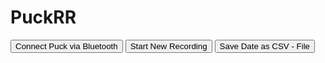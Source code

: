 # PuckRR
<html>
<head>

<button type="button" id="myPuck_connect" > Connect Puck via Bluetooth </button>
<button type="button" id="myrecord_start" > Start New Recording </button>
<button type="button" id="my_Savedata" > Save Date as  CSV - File </button>      

<script src="https://www.puck-js.com/puck.js"></script>
<script src="https://code.jquery.com/jquery-1.9.1.min.js"></script>      
<script type="text/javascript" src="https://cdnjs.cloudflare.com/ajax/libs/dygraph/2.1.0/dygraph.js"></script>
<link rel="stylesheet" href="https://cdnjs.cloudflare.com/ajax/libs/dygraph/2.1.0/dygraph.css" />

</head>
<body>
<div id="div_g" style="width:1200px; height:600px;"></div>
<script type="text/javascript">
$(document).ready(function () {
      var data = [];
      var rec_flag = false;
      var start_time;
      var connection;
      var xconnect = document.getElementById("myPuck_connect");
      var savemy_CSV = document.getElementById("my_Savedata");
      var rec_startstop = document.getElementById("myrecord_start"); 
      var taxis_increment = 10 * 1000;           /// axis increment in milliseconds
      var t = new Date();
      data.push([t, 1000.000]);
      var date_win_min = t.getTime();
      var date_win_max = date_win_min + 2*taxis_increment;   

      var g = new Dygraph(document.getElementById("div_g"), data,
                          {
                            drawPoints: true,
                            showRoller: true,
                            digitsAfterDecimal: 3,
                            dateWindow: [date_win_min, date_win_max],
                            // valueRange: [980, 1020],
                            labels: ['Time', 'Pressure'],
                            showRangeSelector: true
                          });

       function onLine(v) {
            if(rec_flag) {
                        var x = new Date();  // current time 
                        var y = parseFloat(v);
                        if ( x.getTime() >= date_win_max) {
                                    date_win_min += taxis_increment;
                                     date_win_max += taxis_increment;
                                     g.updateOptions( { dateWindow : [date_win_min, date_win_max] } );
                        };
                        data.push([x, y]);
                        g.updateOptions( { 'file': data } );
            };
      }  

      function startstop_record()
      {                
                        if(rec_flag) {
                              rec_startstop.textContent = "Start New Recording";
                              rec_flag = false; 
                              connection.write("clearInterval(1)\n", function() { });
                        } else {
                              data.splice(0,data.length);
                              connection.write("setInterval(function(){Bluetooth.println(a().toFixed(3));} ,30); \n", function() { });
                              t = new Date();
                              start_time = t;
                              var date_win_min = t.getTime();
                              var date_win_max = date_win_min + 2*taxis_increment;
                              g.updateOptions( { dateWindow : [date_win_min, date_win_max] } );                       
                              rec_flag = true;
                              rec_startstop.textContent= "Stop Recording";
                        };     
      }

      function bluetooth_connect() {
            Puck.connect(function(c) {
              //      alert("In Puck connect");
                      if (!c) {
                      alert("Couldn't connect!");
                          return;
                        }
                        connection = c;               
                  // Handle the data we get back, and call 'onLine'
                  // whenever we get a line
                        var buf = "";
                        connection.on("data", function(d) {
                         buf += d;
                        var i = buf.indexOf("\n");
                        while (i>=0) {
                              onLine(buf.substr(0,i));
                              buf = buf.substr(i+1);
                              i = buf.indexOf("\n");
                            }
                        }); // connection.on ()
                        xconnect.textContent = "Disconnect Puck via Bluetooth";
            }); // End Puck.connect () 
}   

function savemyCSV() {
      var csvContent = '';
      data.forEach(function(dataArray, index) {
            var diff_time = dataArray[0].getTime()-start_time;
            dataString = diff_time.toFixed(0) + ',' + dataArray[1].toFixed(3);
            csvContent += index < data.length ? dataString + '\n' : dataString;
      });

      // The download function takes a CSV string, the filename and mimeType as parameters
      // Scroll/look down at the bottom of this snippet to see how download is called
      var download = function(content, fileName, mimeType) {
                  var a = document.createElement('a');
                  mimeType = mimeType || 'application/octet-stream';
                  if (navigator.msSaveBlob) { // IE10
                        navigator.msSaveBlob(new Blob([content], { type: mimeType }), fileName);
                  } else if (URL && 'download' in a) { //html5 A[download]
                   a.href = URL.createObjectURL(new Blob([content], { type: mimeType }));

                  a.setAttribute('download', fileName);
                  document.body.appendChild(a);
                  a.click();
                  document.body.removeChild(a);
                  } else {
                        location.href = 'data:application/octet-stream,' + encodeURIComponent(content); // only this mime type is supported
                  }
            }
            download(csvContent, 'Puck.csv', 'text/csv;encoding:utf-8');      
}     // end savemyCSV();


      xconnect.addEventListener("click", function () { bluetooth_connect() } );
      savemy_CSV.addEventListener("click", function () { savemyCSV() } );
      rec_startstop.addEventListener("click", function () { startstop_record() } );
    }); 


</script>
</body>
</html>
